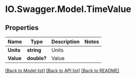 # IO.Swagger.Model.TimeValue
## Properties

Name | Type | Description | Notes
------------ | ------------- | ------------- | -------------
**Units** | **string** | Units | 
**Value** | **double?** | Value | 

[[Back to Model list]](../README.md#documentation-for-models) [[Back to API list]](../README.md#documentation-for-api-endpoints) [[Back to README]](../README.md)

